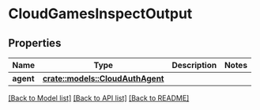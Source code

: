# CloudGamesInspectOutput

## Properties

Name | Type | Description | Notes
------------ | ------------- | ------------- | -------------
**agent** | [**crate::models::CloudAuthAgent**](CloudAuthAgent.md) |  | 

[[Back to Model list]](../README.md#documentation-for-models) [[Back to API list]](../README.md#documentation-for-api-endpoints) [[Back to README]](../README.md)


